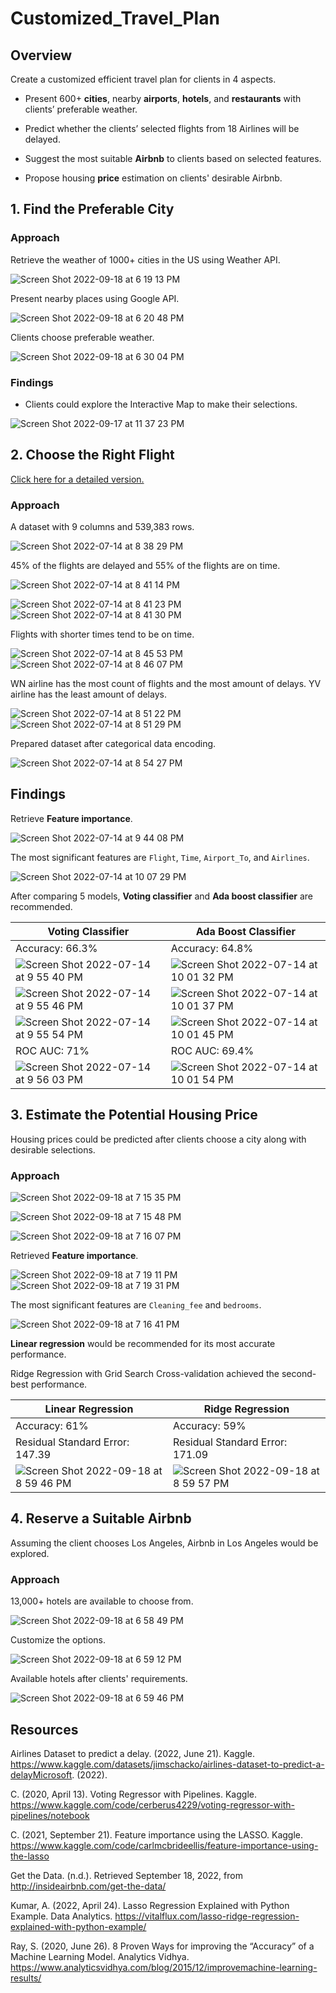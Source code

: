 # Customized_Travel_Plan

## Overview

Create a customized efficient travel plan for clients in 4 aspects.

* Present 600+ **cities**, nearby **airports**, **hotels**, and **restaurants** with clients’ preferable weather.
    
* Predict whether the clients’ selected flights from 18 Airlines will be delayed.

* Suggest the most suitable **Airbnb** to clients based on selected features.

* Propose housing **price** estimation on clients' desirable Airbnb.

## 1. Find the Preferable City

### Approach

Retrieve the weather of 1000+ cities in the US using Weather API.

![Screen Shot 2022-09-18 at 6 19 13 PM](https://user-images.githubusercontent.com/88747464/190930360-732ab56c-ad16-4d50-87ee-137f3da49ccd.png)

Present nearby places using Google API.

![Screen Shot 2022-09-18 at 6 20 48 PM](https://user-images.githubusercontent.com/88747464/190930364-4e20ea48-f671-4488-8d2a-fbe5df8ce485.png)

Clients choose preferable weather.

![Screen Shot 2022-09-18 at 6 30 04 PM](https://user-images.githubusercontent.com/88747464/190930611-68f370a8-2429-45c6-8ea6-d73652de1262.png)

### Findings

* Clients could explore the Interactive Map to make their selections.

![Screen Shot 2022-09-17 at 11 37 23 PM](https://user-images.githubusercontent.com/88747464/190930473-36f85af5-8183-42b4-8f70-ed28dd56dd78.png)


## 2. Choose the Right Flight

[Click here for a detailed version.](https://github.com/calistad/Client_travel_plan/blob/main/Airline_Analysis.md)

### Approach

A dataset with 9 columns and 539,383 rows.

![Screen Shot 2022-07-14 at 8 38 29 PM](https://user-images.githubusercontent.com/88747464/179123844-6d430fa6-1459-45c8-bbbf-f90aeeca0c96.png)

45% of the flights are delayed and 55% of the flights are on time.

![Screen Shot 2022-07-14 at 8 41 14 PM](https://user-images.githubusercontent.com/88747464/179124142-0fd60e3e-c515-4f89-aa9c-0569d1ee65ba.png)

![Screen Shot 2022-07-14 at 8 41 23 PM](https://user-images.githubusercontent.com/88747464/179124183-a0f0fad1-06b7-4f4b-ae2e-c1b24d87097b.png)
![Screen Shot 2022-07-14 at 8 41 30 PM](https://user-images.githubusercontent.com/88747464/179124192-aec473ce-2298-44eb-827e-683953aa0b83.png)

Flights with shorter times tend to be on time.

![Screen Shot 2022-07-14 at 8 45 53 PM](https://user-images.githubusercontent.com/88747464/179124641-bc37d799-2f6e-48da-bf3a-7490594e5264.png)
![Screen Shot 2022-07-14 at 8 46 07 PM](https://user-images.githubusercontent.com/88747464/179124657-3df4c126-9a88-4d6b-ada1-e0d6315a7961.png)

WN airline has the most count of flights and the most amount of delays. YV airline has the least amount of delays.

![Screen Shot 2022-07-14 at 8 51 22 PM](https://user-images.githubusercontent.com/88747464/179125026-1c1ecbc0-af50-4c80-8e22-263e968b4e9a.png)
![Screen Shot 2022-07-14 at 8 51 29 PM](https://user-images.githubusercontent.com/88747464/179125031-9802d7b2-a0de-406b-a75c-da082de0934f.png)

Prepared dataset after categorical data encoding.

![Screen Shot 2022-07-14 at 8 54 27 PM](https://user-images.githubusercontent.com/88747464/179125294-428f7938-1110-47cc-ab0b-b0e3d252869f.png)

## Findings

Retrieve **Feature importance**.

![Screen Shot 2022-07-14 at 9 44 08 PM](https://user-images.githubusercontent.com/88747464/179130183-ff3de576-8132-4b60-9fb3-2b61449a0cb9.png)

The most significant features are `Flight`, `Time`, `Airport_To`, and `Airlines`.

![Screen Shot 2022-07-14 at 10 07 29 PM](https://user-images.githubusercontent.com/88747464/179132435-61a32d57-54ef-407c-829b-4981eea98e10.png)

After comparing 5 models, **Voting classifier** and **Ada boost classifier** are recommended.

| Voting Classifier | Ada Boost Classifier|
| --- | --- | 
| Accuracy: 66.3% | Accuracy: 64.8% |
| ![Screen Shot 2022-07-14 at 9 55 40 PM](https://user-images.githubusercontent.com/88747464/179131315-618b0966-261c-44ca-ab45-3dce97f0d786.png) | ![Screen Shot 2022-07-14 at 10 01 32 PM](https://user-images.githubusercontent.com/88747464/179131895-49dd23b8-1148-4c33-be20-e5b9f32ce083.png) |
| ![Screen Shot 2022-07-14 at 9 55 46 PM](https://user-images.githubusercontent.com/88747464/179132124-10bc6486-c220-4807-9843-83fcfca35721.png) | ![Screen Shot 2022-07-14 at 10 01 37 PM](https://user-images.githubusercontent.com/88747464/179132159-57849670-43ed-49a6-8a6d-7e7968df0c40.png) |
| ![Screen Shot 2022-07-14 at 9 55 54 PM](https://user-images.githubusercontent.com/88747464/179131354-6f499712-149c-4716-8b5b-086bf1c1a7ba.png) | ![Screen Shot 2022-07-14 at 10 01 45 PM](https://user-images.githubusercontent.com/88747464/179132024-b8f6e71e-c0aa-4fb9-b35c-67cda845a370.png) |
| ROC AUC: 71% | ROC AUC: 69.4% |
| ![Screen Shot 2022-07-14 at 9 56 03 PM](https://user-images.githubusercontent.com/88747464/179131374-dbe4c373-3db8-4294-b46e-efe3e2deef47.png) | ![Screen Shot 2022-07-14 at 10 01 54 PM](https://user-images.githubusercontent.com/88747464/179132035-46448ae0-f408-40e2-9354-9ad528f20521.png) |


## 3. Estimate the Potential Housing Price

Housing prices could be predicted after clients choose a city along with desirable selections.

### Approach

![Screen Shot 2022-09-18 at 7 15 35 PM](https://user-images.githubusercontent.com/88747464/190932365-c6bb1120-2f4a-4779-ac15-d0c3785c910d.png)

![Screen Shot 2022-09-18 at 7 15 48 PM](https://user-images.githubusercontent.com/88747464/190932371-a5a19b56-8eae-47a4-8223-605afa144fdf.png)

![Screen Shot 2022-09-18 at 7 16 07 PM](https://user-images.githubusercontent.com/88747464/190932374-5236a976-f596-4a1f-9306-b6f066004fbc.png)

Retrieved **Feature importance**.

![Screen Shot 2022-09-18 at 7 19 11 PM](https://user-images.githubusercontent.com/88747464/190932459-f384a04f-d3e6-40bf-ae41-6c942aaa79b6.png)
![Screen Shot 2022-09-18 at 7 19 31 PM](https://user-images.githubusercontent.com/88747464/190932464-3261ab83-3f38-4dd0-aa0d-8bd35aa1cd82.png)

The most significant features are `Cleaning_fee` and `bedrooms`.

![Screen Shot 2022-09-18 at 7 16 41 PM](https://user-images.githubusercontent.com/88747464/190932379-eadb10c6-65bc-4c4a-a3b7-fd1b36580bdc.png)

**Linear regression** would be recommended for its most accurate performance. 

Ridge Regression with Grid Search Cross-validation achieved the second-best performance.

| Linear Regression | Ridge Regression |
| --- | --- | 
| Accuracy: 61% | Accuracy: 59% |
| Residual Standard Error: 147.39 | Residual Standard Error: 171.09 |
| ![Screen Shot 2022-09-18 at 8 59 46 PM](https://user-images.githubusercontent.com/88747464/190935820-572325d3-74ef-4af9-8faa-3d612d8349f7.png) | ![Screen Shot 2022-09-18 at 8 59 57 PM](https://user-images.githubusercontent.com/88747464/190935830-bec27d74-1baf-4334-9dbf-52c4fb95a6ca.png) |


## 4. Reserve a Suitable Airbnb

Assuming the client chooses Los Angeles, Airbnb in Los Angeles would be explored.

### Approach

13,000+ hotels are available to choose from.

![Screen Shot 2022-09-18 at 6 58 49 PM](https://user-images.githubusercontent.com/88747464/190931914-746a400c-51b8-4467-bc14-85047ec284bb.png)

Customize the options.

![Screen Shot 2022-09-18 at 6 59 12 PM](https://user-images.githubusercontent.com/88747464/190931927-55b6ed4e-a684-4490-bfa4-c9bedfdf6b5e.png)

Available hotels after clients' requirements.

![Screen Shot 2022-09-18 at 6 59 46 PM](https://user-images.githubusercontent.com/88747464/190931930-b8894de2-495e-4de4-967a-418d2060496a.png)


## Resources

Airlines Dataset to predict a delay. (2022, June 21). Kaggle. https://www.kaggle.com/datasets/jimschacko/airlines-dataset-to-predict-a-delayMicrosoft. (2022).

C. (2020, April 13). Voting Regressor with Pipelines. Kaggle. https://www.kaggle.com/code/cerberus4229/voting-regressor-with-pipelines/notebook

C. (2021, September 21). Feature importance using the LASSO. Kaggle. https://www.kaggle.com/code/carlmcbrideellis/feature-importance-using-the-lasso

Get the Data. (n.d.). Retrieved September 18, 2022, from http://insideairbnb.com/get-the-data/

Kumar, A. (2022, April 24). Lasso Regression Explained with Python Example. Data Analytics. https://vitalflux.com/lasso-ridge-regression-explained-with-python-example/

Ray, S. (2020, June 26). 8 Proven Ways for improving the “Accuracy” of a Machine Learning Model. Analytics Vidhya. https://www.analyticsvidhya.com/blog/2015/12/improvemachine-learning-results/
